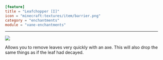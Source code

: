 ```toml
[feature]
title = "Leafchopper [I]"
icon = "minecraft:textures/item/barrier.png"
category = "enchantments"
module = "vane-enchantments"
```
---
![](images/enchantment_leafchopper.png)

Allows you to remove leaves very quickly with an axe. This will also drop the same things as if the leaf had decayed.
